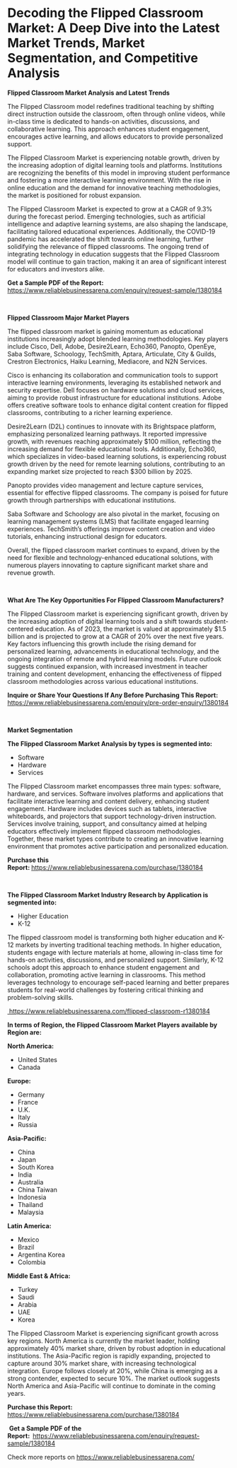 <p><h1>Decoding the Flipped Classroom Market: A Deep Dive into the Latest Market Trends, Market Segmentation, and Competitive Analysis</h1></p><p><strong>Flipped Classroom Market Analysis and Latest Trends</strong></p>
<p><p>The Flipped Classroom model redefines traditional teaching by shifting direct instruction outside the classroom, often through online videos, while in-class time is dedicated to hands-on activities, discussions, and collaborative learning. This approach enhances student engagement, encourages active learning, and allows educators to provide personalized support.</p><p>The Flipped Classroom Market is experiencing notable growth, driven by the increasing adoption of digital learning tools and platforms. Institutions are recognizing the benefits of this model in improving student performance and fostering a more interactive learning environment. With the rise in online education and the demand for innovative teaching methodologies, the market is positioned for robust expansion.</p><p>The Flipped Classroom Market is expected to grow at a CAGR of 9.3% during the forecast period. Emerging technologies, such as artificial intelligence and adaptive learning systems, are also shaping the landscape, facilitating tailored educational experiences. Additionally, the COVID-19 pandemic has accelerated the shift towards online learning, further solidifying the relevance of flipped classrooms. The ongoing trend of integrating technology in education suggests that the Flipped Classroom model will continue to gain traction, making it an area of significant interest for educators and investors alike.</p></p>
<p><strong>Get a Sample PDF of the Report:&nbsp;</strong> <a href="https://www.reliablebusinessarena.com/enquiry/request-sample/1380184?utm_campaign=2004&utm_medium=2&utm_source=Github&utm_content=ia&utm_term=22032025&utm_id=flipped-classroom">https://www.reliablebusinessarena.com/enquiry/request-sample/1380184</a></p>
<p>&nbsp;</p>
<p><strong>Flipped Classroom Major Market Players</strong></p>
<p><p>The flipped classroom market is gaining momentum as educational institutions increasingly adopt blended learning methodologies. Key players include Cisco, Dell, Adobe, Desire2Learn, Echo360, Panopto, OpenEye, Saba Software, Schoology, TechSmith, Aptara, Articulate, City & Guilds, Crestron Electronics, Haiku Learning, Mediacore, and N2N Services.</p><p>Cisco is enhancing its collaboration and communication tools to support interactive learning environments, leveraging its established network and security expertise. Dell focuses on hardware solutions and cloud services, aiming to provide robust infrastructure for educational institutions. Adobe offers creative software tools to enhance digital content creation for flipped classrooms, contributing to a richer learning experience.</p><p>Desire2Learn (D2L) continues to innovate with its Brightspace platform, emphasizing personalized learning pathways. It reported impressive growth, with revenues reaching approximately $100 million, reflecting the increasing demand for flexible educational tools. Additionally, Echo360, which specializes in video-based learning solutions, is experiencing robust growth driven by the need for remote learning solutions, contributing to an expanding market size projected to reach $300 billion by 2025.</p><p>Panopto provides video management and lecture capture services, essential for effective flipped classrooms. The company is poised for future growth through partnerships with educational institutions.</p><p>Saba Software and Schoology are also pivotal in the market, focusing on learning management systems (LMS) that facilitate engaged learning experiences. TechSmith’s offerings improve content creation and video tutorials, enhancing instructional design for educators.</p><p>Overall, the flipped classroom market continues to expand, driven by the need for flexible and technology-enhanced educational solutions, with numerous players innovating to capture significant market share and revenue growth.</p></p>
<p>&nbsp;</p>
<p><strong>What Are The Key Opportunities For Flipped Classroom Manufacturers?</strong></p>
<p><p>The Flipped Classroom market is experiencing significant growth, driven by the increasing adoption of digital learning tools and a shift towards student-centered education. As of 2023, the market is valued at approximately $1.5 billion and is projected to grow at a CAGR of 20% over the next five years. Key factors influencing this growth include the rising demand for personalized learning, advancements in educational technology, and the ongoing integration of remote and hybrid learning models. Future outlook suggests continued expansion, with increased investment in teacher training and content development, enhancing the effectiveness of flipped classroom methodologies across various educational institutions.</p></p>
<p><strong>Inquire or Share Your Questions If Any Before Purchasing This Report:</strong> <a href="https://www.reliablebusinessarena.com/enquiry/pre-order-enquiry/1380184?utm_campaign=2004&utm_medium=2&utm_source=Github&utm_content=ia&utm_term=22032025&utm_id=flipped-classroom">https://www.reliablebusinessarena.com/enquiry/pre-order-enquiry/1380184</a></p>
<p>&nbsp;</p>
<p><strong>Market Segmentation</strong></p>
<p><strong>The Flipped Classroom Market Analysis by types is segmented into:</strong></p>
<p><ul><li>Software</li><li>Hardware</li><li>Services</li></ul></p>
<p><p>The Flipped Classroom market encompasses three main types: software, hardware, and services. Software involves platforms and applications that facilitate interactive learning and content delivery, enhancing student engagement. Hardware includes devices such as tablets, interactive whiteboards, and projectors that support technology-driven instruction. Services involve training, support, and consultancy aimed at helping educators effectively implement flipped classroom methodologies. Together, these market types contribute to creating an innovative learning environment that promotes active participation and personalized education.</p></p>
<p><strong>Purchase this Report:&nbsp;</strong><a href="https://www.reliablebusinessarena.com/purchase/1380184?utm_campaign=2004&utm_medium=2&utm_source=Github&utm_content=ia&utm_term=22032025&utm_id=flipped-classroom">https://www.reliablebusinessarena.com/purchase/1380184</a></p>
<p>&nbsp;</p>
<p><strong>The Flipped Classroom Market Industry Research by Application is segmented into:</strong></p>
<p><ul><li>Higher Education</li><li>K-12</li></ul></p>
<p><p>The flipped classroom model is transforming both higher education and K-12 markets by inverting traditional teaching methods. In higher education, students engage with lecture materials at home, allowing in-class time for hands-on activities, discussions, and personalized support. Similarly, K-12 schools adopt this approach to enhance student engagement and collaboration, promoting active learning in classrooms. This method leverages technology to encourage self-paced learning and better prepares students for real-world challenges by fostering critical thinking and problem-solving skills.</p></p>
<p><a href="https://www.reliablebusinessarena.com/flipped-classroom-r1380184?utm_campaign=2004&utm_medium=2&utm_source=Github&utm_content=ia&utm_term=22032025&utm_id=flipped-classroom">&nbsp;https://www.reliablebusinessarena.com/flipped-classroom-r1380184</a></p>
<p><strong>In terms of Region, the Flipped Classroom Market Players available by Region are:</strong></p>
<p>
    <p> <strong> North America: </strong>
        <ul>
            <li>United States</li>
            <li>Canada</li>
        </ul>
        </p> 
    <p> <strong> Europe: </strong>
        <ul>
            <li>Germany</li>
            <li>France</li>
            <li>U.K.</li>
            <li>Italy</li>
            <li>Russia</li>
        </ul>
        </p> 
    <p> <strong> Asia-Pacific: </strong>
        <ul>
            <li>China</li>
            <li>Japan</li>
            <li>South Korea</li>
            <li>India</li>
            <li>Australia</li>
            <li>China Taiwan</li>
            <li>Indonesia</li>
            <li>Thailand</li>
            <li>Malaysia</li>
        </ul>
        </p> 
    <p> <strong> Latin America: </strong>
        <ul>
            <li>Mexico</li>
            <li>Brazil</li>
            <li>Argentina Korea</li>
            <li>Colombia</li>
        </ul>
        </p> 
    <p> <strong> Middle East & Africa: </strong>
        <ul>
            <li>Turkey</li>
            <li>Saudi</li>
            <li>Arabia</li>
            <li>UAE</li>
            <li>Korea</li>
        </ul>
    </p>
    </p>
<p><p>The Flipped Classroom Market is experiencing significant growth across key regions. North America is currently the market leader, holding approximately 40% market share, driven by robust adoption in educational institutions. The Asia-Pacific region is rapidly expanding, projected to capture around 30% market share, with increasing technological integration. Europe follows closely at 20%, while China is emerging as a strong contender, expected to secure 10%. The market outlook suggests North America and Asia-Pacific will continue to dominate in the coming years.</p></p>
<p><strong>Purchase this Report: </strong><a href="https://www.reliablebusinessarena.com/purchase/1380184?utm_campaign=2004&utm_medium=2&utm_source=Github&utm_content=ia&utm_term=22032025&utm_id=flipped-classroom">https://www.reliablebusinessarena.com/purchase/1380184</a></p>
<p>&nbsp;<strong>Get a Sample PDF of the Report:&nbsp;&nbsp;</strong><a href="https://www.reliablebusinessarena.com/enquiry/request-sample/1380184?utm_campaign=2004&utm_medium=2&utm_source=Github&utm_content=ia&utm_term=22032025&utm_id=flipped-classroom">https://www.reliablebusinessarena.com/enquiry/request-sample/1380184</a></p>
<p><strong></strong></p>
<p>Check more reports on <a href="https://www.reliablebusinessarena.com/?utm_campaign=2004&utm_medium=2&utm_source=Github&utm_content=ia&utm_term=22032025&utm_id=flipped-classroom">https://www.reliablebusinessarena.com/</a></p>